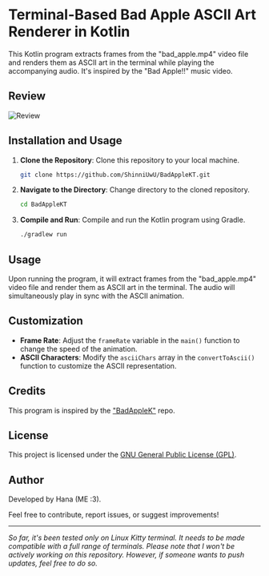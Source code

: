 
# Terminal-Based Bad Apple ASCII Art Renderer in Kotlin

This Kotlin program extracts frames from the "bad_apple.mp4" video file and renders them as ASCII art in the terminal while playing the accompanying audio. It's inspired by the "Bad Apple!!" music video.

## Review 
![Review](review.gif)

## Installation and Usage

1. **Clone the Repository**: Clone this repository to your local machine.

   ```bash
   git clone https://github.com/ShinniUwU/BadAppleKT.git
   ```

2. **Navigate to the Directory**: Change directory to the cloned repository.

   ```bash
   cd BadAppleKT
   ```

3. **Compile and Run**: Compile and run the Kotlin program using Gradle.

   ```bash
   ./gradlew run
   ```

## Usage

Upon running the program, it will extract frames from the "bad_apple.mp4" video file and render them as ASCII art in the terminal. The audio will simultaneously play in sync with the ASCII animation.

## Customization

- **Frame Rate**: Adjust the `frameRate` variable in the `main()` function to change the speed of the animation.
- **ASCII Characters**: Modify the `asciiChars` array in the `convertToAscii()` function to customize the ASCII representation.

## Credits

This program is inspired by the ["BadAppleK"](https://github.com/fumiya-kume/BadAppleK?tab=readme-ov-file) repo.

## License

This project is licensed under the [GNU General Public License (GPL)](LICENSE).

## Author

Developed by Hana (ME :3).

Feel free to contribute, report issues, or suggest improvements!

---

*So far, it's been tested only on Linux Kitty terminal. It needs to be made compatible with a full range of terminals. Please note that I won't be actively working on this repository. However, if someone wants to push updates, feel free to do so.*

